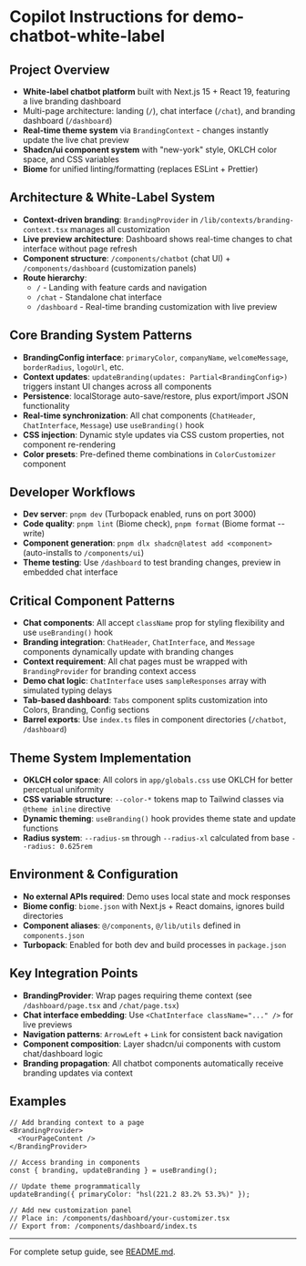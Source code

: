 # Copilot Instructions for demo-chatbot-white-label

## Project Overview
- **White-label chatbot platform** built with Next.js 15 + React 19, featuring a live branding dashboard
- Multi-page architecture: landing (`/`), chat interface (`/chat`), and branding dashboard (`/dashboard`)
- **Real-time theme system** via `BrandingContext` - changes instantly update the live chat preview
- **Shadcn/ui component system** with "new-york" style, OKLCH color space, and CSS variables
- **Biome** for unified linting/formatting (replaces ESLint + Prettier)

## Architecture & White-Label System
- **Context-driven branding**: `BrandingProvider` in `/lib/contexts/branding-context.tsx` manages all customization
- **Live preview architecture**: Dashboard shows real-time changes to chat interface without page refresh
- **Component structure**: `/components/chatbot` (chat UI) + `/components/dashboard` (customization panels)
- **Route hierarchy**: 
  - `/` - Landing with feature cards and navigation
  - `/chat` - Standalone chat interface
  - `/dashboard` - Real-time branding customization with live preview

## Core Branding System Patterns
- **BrandingConfig interface**: `primaryColor`, `companyName`, `welcomeMessage`, `borderRadius`, `logoUrl`, etc.
- **Context updates**: `updateBranding(updates: Partial<BrandingConfig>)` triggers instant UI changes across all components
- **Persistence**: localStorage auto-save/restore, plus export/import JSON functionality
- **Real-time synchronization**: All chat components (`ChatHeader`, `ChatInterface`, `Message`) use `useBranding()` hook
- **CSS injection**: Dynamic style updates via CSS custom properties, not component re-rendering
- **Color presets**: Pre-defined theme combinations in `ColorCustomizer` component

## Developer Workflows
- **Dev server**: `pnpm dev` (Turbopack enabled, runs on port 3000)
- **Code quality**: `pnpm lint` (Biome check), `pnpm format` (Biome format --write)
- **Component generation**: `pnpm dlx shadcn@latest add <component>` (auto-installs to `/components/ui`)
- **Theme testing**: Use `/dashboard` to test branding changes, preview in embedded chat interface

## Critical Component Patterns
- **Chat components**: All accept `className` prop for styling flexibility and use `useBranding()` hook
- **Branding integration**: `ChatHeader`, `ChatInterface`, and `Message` components dynamically update with branding changes
- **Context requirement**: All chat pages must be wrapped with `BrandingProvider` for branding context access
- **Demo chat logic**: `ChatInterface` uses `sampleResponses` array with simulated typing delays
- **Tab-based dashboard**: `Tabs` component splits customization into Colors, Branding, Config sections
- **Barrel exports**: Use `index.ts` files in component directories (`/chatbot`, `/dashboard`)

## Theme System Implementation
- **OKLCH color space**: All colors in `app/globals.css` use OKLCH for better perceptual uniformity
- **CSS variable structure**: `--color-*` tokens map to Tailwind classes via `@theme inline` directive
- **Dynamic theming**: `useBranding()` hook provides theme state and update functions
- **Radius system**: `--radius-sm` through `--radius-xl` calculated from base `--radius: 0.625rem`

## Environment & Configuration
- **No external APIs required**: Demo uses local state and mock responses
- **Biome config**: `biome.json` with Next.js + React domains, ignores build directories
- **Component aliases**: `@/components`, `@/lib/utils` defined in `components.json`
- **Turbopack**: Enabled for both dev and build processes in `package.json`

## Key Integration Points
- **BrandingProvider**: Wrap pages requiring theme context (see `/dashboard/page.tsx` and `/chat/page.tsx`)
- **Chat interface embedding**: Use `<ChatInterface className="..." />` for live previews
- **Navigation patterns**: `ArrowLeft` + `Link` for consistent back navigation
- **Component composition**: Layer shadcn/ui components with custom chat/dashboard logic
- **Branding propagation**: All chatbot components automatically receive branding updates via context

## Examples
```tsx
// Add branding context to a page
<BrandingProvider>
  <YourPageContent />
</BrandingProvider>

// Access branding in components
const { branding, updateBranding } = useBranding();

// Update theme programmatically
updateBranding({ primaryColor: "hsl(221.2 83.2% 53.3%)" });

// Add new customization panel
// Place in: /components/dashboard/your-customizer.tsx
// Export from: /components/dashboard/index.ts
```

---
For complete setup guide, see [README.md](../README.md).
